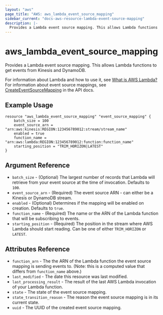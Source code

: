 ```yaml
---
layout: "aws"
page_title: "AWS: aws_lambda_event_source_mapping"
sidebar_current: "docs-aws-resource-lambda-event-source-mapping"
description: |-
  Provides a Lambda event source mapping. This allows Lambda functions to get events from Kinesis and DynamoDB.
---
```


# aws\_lambda\_event\_source\_mapping

Provides a Lambda event source mapping. This allows Lambda functions to get events from Kinesis and DynamoDB.

For information about Lambda and how to use it, see [What is AWS Lambda?][1]
For information about event source mappings, see [CreateEventSourceMapping][2] in the API docs.

## Example Usage

```
resource "aws_lambda_event_source_mapping" "event_source_mapping" {
    batch_size = 100
    event_source_arn = "arn:aws:kinesis:REGION:123456789012:stream/stream_name"
    enabled = true
    function_name = "arn:aws:lambda:REGION:123456789012:function:function_name"
    starting_position = "TRIM_HORIZON|LATEST"
}
```

## Argument Reference

* `batch_size` - (Optional) The largest number of records that Lambda will retrieve from your event source at the time of invocation. Defaults to `100`.
* `event_source_arn` - (Required) The event source ARN - can either be a Kinesis or DynamoDB stream.
* `enabled` - (Optional) Determines if the mapping will be enabled on creation. Defaults to `true`.
* `function_name` - (Required) The name or the ARN of the Lambda function that will be subscribing to events.
* `starting_position` - (Required) The position in the stream where AWS Lambda should start reading. Can be one of either `TRIM_HORIZON` or `LATEST`.

## Attributes Reference

* `function_arn` - The the ARN of the Lambda function the event source mapping is sending events to. (Note: this is a computed value that differs from `function_name` above.)
* `last_modified` - The date this resource was last modified.
* `last_processing_result` - The result of the last AWS Lambda invocation of your Lambda function.
* `state` - The state of the event source mapping.
* `state_transition_reason` - The reason the event source mapping is in its current state.
* `uuid` - The UUID of the created event source mapping.


[1]: http://docs.aws.amazon.com/lambda/latest/dg/welcome.html
[2]: http://docs.aws.amazon.com/lambda/latest/dg/API_CreateEventSourceMapping.html

